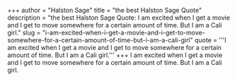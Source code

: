 +++
author = "Halston Sage"
title = "the best Halston Sage Quote"
description = "the best Halston Sage Quote: I am excited when I get a movie and I get to move somewhere for a certain amount of time. But I am a Cali girl."
slug = "i-am-excited-when-i-get-a-movie-and-i-get-to-move-somewhere-for-a-certain-amount-of-time-but-i-am-a-cali-girl"
quote = '''I am excited when I get a movie and I get to move somewhere for a certain amount of time. But I am a Cali girl.'''
+++
I am excited when I get a movie and I get to move somewhere for a certain amount of time. But I am a Cali girl.
